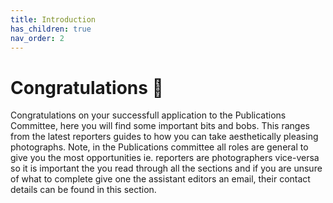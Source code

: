 ```yaml
---
title: Introduction
has_children: true
nav_order: 2
---
```


# Congratulations 🎉

Congratulations on your successfull application to the Publications Committee, here you will find some important bits and bobs. This ranges from the latest reporters guides to how you can take aesthetically pleasing photographs. Note, in the Publications committee all roles are general to give you the most opportunities ie. reporters are photographers vice-versa so it is important the you read through all the sections and if you are unsure of what to complete give one the assistant editors an email, their contact details can be found in this section.
